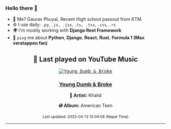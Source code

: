 ### Hello there 👋
- 💨 Me? Gaurav Phuyal, Recent High school passout from KTM.
- ⚙️ I use daily: `.py`, `.js, .jsx`, `.ts, .tsx`, `.css`, `.rs`
- 🌍 I'm mostly working with **Django Rest Framework**
- 💬 `ping` me about **Python**, **Django**, **React**, **Rust**, **Formula 1 (Max verstappen fan)**
<!-- YOUTUBE-MUSIC-START -->
<div align='center'>

## 🎵 Last played on YouTube Music

<kbd>

[![Young Dumb & Broke](https://lastfm.freetls.fastly.net/i/u/174s/625d8735f4f0bf1cbf3c779fd4746bdc.jpg)](https://lastfm.freetls.fastly.net/i/u/174s/625d8735f4f0bf1cbf3c779fd4746bdc.jpg)

</kbd>

### [Young Dumb & Broke](https://www.youtube.com/results?search_query=Khalid%20Young%20Dumb%20%26%20Broke)

**🎤 Artist:** Khalid

**💿 Album:** American Teen

<sub>Last updated: 2025-04-12 15:04:08 (Nepal Time)</sub>

</div>

<!-- YOUTUBE-MUSIC-END -->
<hr>

